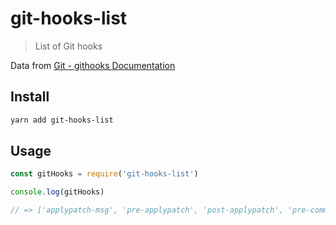 # git-hooks-list

> List of Git hooks

Data from [Git - githooks Documentation](https://git-scm.com/docs/githooks)

## Install

```bash
yarn add git-hooks-list
```

## Usage

```js
const gitHooks = require('git-hooks-list')

console.log(gitHooks)

// => ['applypatch-msg', 'pre-applypatch', 'post-applypatch', 'pre-commit' ...]
```
